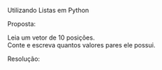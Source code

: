 Utilizando Listas em Python

Proposta: 

Leia um vetor de 10 posições.        
Conte e escreva quantos valores pares ele possui.

Resolução:

